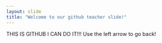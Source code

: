 ```yaml
---
layout: slide
title: "Welcome to our github teacher slide!"
---
```

THIS IS GITHUB I CAN DO IT!!!
Use the left arrow to go back!